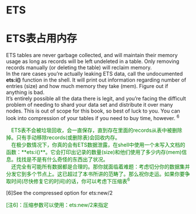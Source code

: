 # ETS
# ETS表占用内存
ETS tables are never garbage collected, and will maintain their memory usage as long as
records will be left undeleted in a table. Only removing records manually (or deleting the
table) will reclaim memory.<br>
In the rare cases you’re actually leaking ETS data, call the undocumented **ets:i()**
function in the shell. It will print out information regarding number of entries (size) and
how much memory they take (mem). Figure out if anything is bad.<br>
It’s entirely possible all the data there is legit, and you’re facing the difficult problem
of needing to shard your data set and distribute it over many nodes. This is out of scope
for this book, so best of luck to you. You can look into compression of your tables if you
need to buy time, however. <sup>6</sup>

<p></p> <font color="green">
&emsp;ETS表不会被垃圾回收，会一直保存，直到存在里面的records从表中被删除掉。只有手动移除records(或删除表)会回收内存。<br>
&emsp;在极少数情况下，你真的会有ETS数据泄露，在shell中使用一个未写入文档的函数：**ets:i()**。它会打印出记录的数量(size)和他们使用了多少内存(mem)信息。找找是不是有什么奇怪的东西出了状况。<br>
&emsp;还完全有可能所有数据都是合理的。那你就面临着难题：考虑切分你的数据集并分发它到多个节点上。这已超过了本书所讲的范畴了。那么祝你走运。如果你要争取时间(尽快修复它的时间)的话，你可以考虑下压缩表<sup>6</sup>
</font> <p></p>

[6]See the compressed option for ets:new/2<br>

<p></p> <font color="green">
[注6]：压缩参数可以使用：ets:new/2来指定<br>
</font> <p></p>

